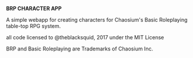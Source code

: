 
**BRP CHARACTER APP**

A simple webapp for creating characters for Chaosium's Basic Roleplaying
table-top RPG system. 

all code licensed to @theblacksquid, 2017 under the MIT License

BRP and Basic Roleplaying are Trademarks of Chaosium Inc.


